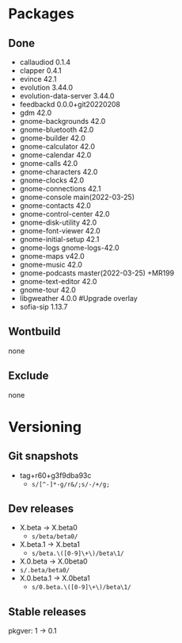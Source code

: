 # Packages
## Done
- callaudiod 0.1.4
- clapper 0.4.1
- evince 42.1
- evolution 3.44.0
- evolution-data-server 3.44.0
- feedbackd 0.0.0+git20220208
- gdm 42.0
- gnome-backgrounds 42.0
- gnome-bluetooth 42.0
- gnome-builder 42.0
- gnome-calculator 42.0
- gnome-calendar 42.0
- gnome-calls 42.0
- gnome-characters 42.0
- gnome-clocks 42.0
- gnome-connections 42.1
- gnome-console main(2022-03-25)
- gnome-contacts 42.0
- gnome-control-center 42.0
- gnome-disk-utility 42.0
- gnome-font-viewer 42.0
- gnome-initial-setup 42.1
- gnome-logs gnome-logs-42.0
- gnome-maps v42.0
- gnome-music 42.0
- gnome-podcasts master(2022-03-25) +MR199
- gnome-text-editor 42.0
- gnome-tour 42.0
- libgweather 4.0.0 #Upgrade overlay
- sofia-sip 1.13.7

## Wontbuild
none
## Exclude
none

# Versioning
## Git snapshots
* tag+r60+g3f9dba93c
  * `s/[^-]*-g/r&/;s/-/+/g;`
## Dev releases
* X.beta -> X.beta0
  * `s/beta/beta0/`
* X.beta.1 -> X.beta1
  * `s/beta.\([0-9]\+\)/beta\1/`
* X.0.beta -> X.0beta0
* `s/.beta/beta0/`
* X.0.beta.1 -> X.0beta1
  * `s/0.beta.\([0-9]\+\)/beta\1/`
## Stable releases
pkgver: 1 -> 0.1
